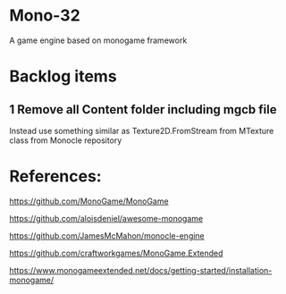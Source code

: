 # Mono-32
A game engine based on monogame framework

# Backlog items

## 1 Remove all Content folder including mgcb file

Instead use something similar as  Texture2D.FromStream from MTexture class from Monocle repository

# References:

https://github.com/MonoGame/MonoGame

https://github.com/aloisdeniel/awesome-monogame

https://github.com/JamesMcMahon/monocle-engine

https://github.com/craftworkgames/MonoGame.Extended

https://www.monogameextended.net/docs/getting-started/installation-monogame/

